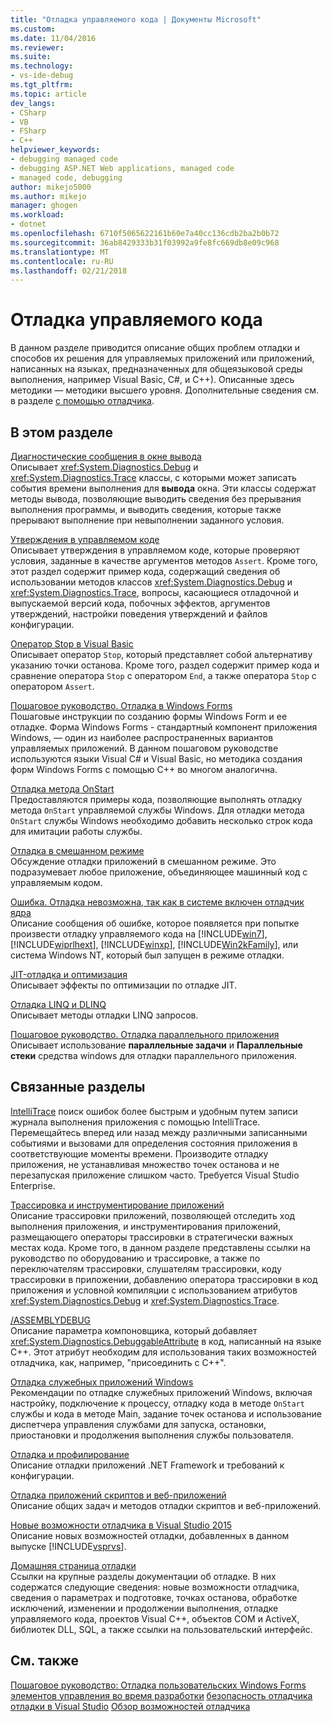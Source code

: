 ```yaml
---
title: "Отладка управляемого кода | Документы Microsoft"
ms.custom: 
ms.date: 11/04/2016
ms.reviewer: 
ms.suite: 
ms.technology:
- vs-ide-debug
ms.tgt_pltfrm: 
ms.topic: article
dev_langs:
- CSharp
- VB
- FSharp
- C++
helpviewer_keywords:
- debugging managed code
- debugging ASP.NET Web applications, managed code
- managed code, debugging
author: mikejo5000
ms.author: mikejo
manager: ghogen
ms.workload:
- dotnet
ms.openlocfilehash: 6710f5065622161b60e7a40cc136cdb2ba2b0b72
ms.sourcegitcommit: 36ab8429333b31f03992a9fe8fc669db8e09c968
ms.translationtype: MT
ms.contentlocale: ru-RU
ms.lasthandoff: 02/21/2018
---
```

# <a name="debugging-managed-code"></a>Отладка управляемого кода

В данном разделе приводится описание общих проблем отладки и способов их решения для управляемых приложений или приложений, написанных на языках, предназначенных для общеязыковой среды выполнения, например Visual Basic, C#, и C++). Описанные здесь методики — методики высшего уровня. Дополнительные сведения см. в разделе [с помощью отладчика](../debugger/debugger-basics.md).

## <a name="in-this-section"></a>В этом разделе

[Диагностические сообщения в окне вывода](../debugger/diagnostic-messages-in-the-output-window.md)  
Описывает <xref:System.Diagnostics.Debug> и <xref:System.Diagnostics.Trace> классы, с которыми может записать события времени выполнения для **вывода** окна. Эти классы содержат методы вывода, позволяющие выводить сведения без прерывания выполнения программы, и выводить сведения, которые также прерывают выполнение при невыполнении заданного условия.

[Утверждения в управляемом коде](../debugger/assertions-in-managed-code.md)  
Описывает утверждения в управляемом коде, которые проверяют условия, заданные в качестве аргументов методов `Assert`. Кроме того, этот раздел содержит пример кода, содержащий сведения об использовании методов классов <xref:System.Diagnostics.Debug> и <xref:System.Diagnostics.Trace>, вопросы, касающиеся отладочной и выпускаемой версий кода, побочных эффектов, аргументов утверждений, настройки поведения утверждений и файлов конфигурации.

[Оператор Stop в Visual Basic](../debugger/stop-statements-in-visual-basic.md)  
Описывает оператор `Stop`, который представляет собой альтернативу указанию точки останова. Кроме того, раздел содержит пример кода и сравнение оператора `Stop` с оператором `End`, а также оператора `Stop` с оператором `Assert`.

[Пошаговое руководство. Отладка в Windows Forms](../debugger/walkthrough-debugging-a-windows-form.md)  
Пошаговые инструкции по созданию формы Windows Form и ее отладке. Форма Windows Forms - стандартный компонент приложения Windows, — один из наиболее распространенных вариантов управляемых приложений. В данном пошаговом руководстве используются языки Visual C# и Visual Basic, но методика создания форм Windows Forms с помощью C++ во многом аналогична.

[Отладка метода OnStart](../debugger/how-to-debug-the-onstart-method.md)  
Предоставляются примеры кода, позволяющие выполнять отладку метода `OnStart` управляемой службы Windows. Для отладки метода `OnStart` службы Windows необходимо добавить несколько строк кода для имитации работы службы.

[Отладка в смешанном режиме](../debugger/debugging-mixed-mode-applications.md)  
Обсуждение отладки приложений в смешанном режиме. Это подразумевает любое приложение, объединяющее машинный код с управляемым кодом.

[Ошибка. Отладка невозможна, так как в системе включен отладчик ядра](../debugger/error-debugging-isn-t-possible-because-a-kernel-debugger-is-enabled-on-the-system.md)  
Описание сообщения об ошибке, которое появляется при попытке произвести отладку управляемого кода на [!INCLUDE[win7](../debugger/includes/win7_md.md)], [!INCLUDE[wiprlhext](../debugger/includes/wiprlhext_md.md)], [!INCLUDE[winxp](../code-quality/includes/winxp_md.md)], [!INCLUDE[Win2kFamily](../code-quality/includes/win2kfamily_md.md)], или система Windows NT, который был запущен в режиме отладки.

[JIT-отладка и оптимизация](../debugger/jit-optimization-and-debugging.md)  
Описывает эффекты по оптимизации по отладке JIT.

[Отладка LINQ и DLINQ](../debugger/debugging-linq.md)  
Описывает методы отладки LINQ запросов.

[Пошаговое руководство. Отладка параллельного приложения](../debugger/walkthrough-debugging-a-parallel-application.md)  
Описывает использование **параллельные задачи** и **Параллельные стеки** средства windows для отладки параллельного приложения.

## <a name="related-sections"></a>Связанные разделы

[IntelliTrace](../debugger/intellitrace.md) поиск ошибок более быстрым и удобным путем записи журнала выполнения приложения с помощью IntelliTrace. Перемещайтесь вперед или назад между различными записанными событиями и вызовами для определения состояния приложения в соответствующие моменты времени. Производите отладку приложения, не устанавливая множество точек останова и не перезапуская приложение слишком часто. Требуется Visual Studio Enterprise.

[Трассировка и инструментирование приложений](/dotnet/framework/debug-trace-profile/tracing-and-instrumenting-applications)  
Описание трассировки приложений, позволяющей отследить ход выполнения приложения, и инструментирования приложений, размещающего операторы трассировки в стратегически важных местах кода. Кроме того, в данном разделе представлены ссылки на руководство по оборудованию и трассировке, а также по переключателям трассировки, слушателям трассировки, коду трассировки в приложении, добавлению оператора трассировки в код приложения и условной компиляции с использованием атрибутов <xref:System.Diagnostics.Debug> и <xref:System.Diagnostics.Trace>.

[/ASSEMBLYDEBUG](/cpp/build/reference/assemblydebug-add-debuggableattribute)  
Описание параметра компоновщика, который добавляет <xref:System.Diagnostics.DebuggableAttribute> в код, написанный на языке C++. Этот атрибут необходим для использования таких возможностей отладчика, как, например, "присоединить с C++".

[Отладка служебных приложений Windows](/dotnet/framework/windows-services/how-to-debug-windows-service-applications)  
Рекомендации по отладке служебных приложений Windows, включая настройку, подключение к процессу, отладку кода в методе `OnStart` службы и кода в методе Main, задание точек останова и использование диспетчера управления службами для запуска, остановки, приостановки и продолжения выполнения службы пользователя.

[Отладка и профилирование](/dotnet/framework/debug-trace-profile/index)  
Описание отладки приложений .NET Framework и требований к конфигурации.

[Отладка приложений скриптов и веб-приложений](../debugger/debugging-web-applications-and-script.md)  
Описание общих задач и методов отладки скриптов и веб-приложений.

[Новые возможности отладчика в Visual Studio 2015](../debugger/what-s-new-for-the-debugger-in-visual-studio.md)  
Описание новых возможностей отладки, добавленных в данном выпуске [!INCLUDE[vsprvs](../code-quality/includes/vsprvs_md.md)].

[Домашняя страница отладки](../debugger/debugger-feature-tour.md)  
Ссылки на крупные разделы документации об отладке. В них содержатся следующие сведения: новые возможности отладчика, сведения о параметрах и подготовке, точках останова, обработке исключений, изменении и продолжении выполнения, отладке управляемого кода, проектов Visual C++, объектов COM и ActiveX, библиотек DLL, SQL, а также ссылки на пользовательский интерфейс.

## <a name="see-also"></a>См. также

[Пошаговое руководство: Отладка пользовательских Windows Forms элементов управления во время разработки](/dotnet/framework/winforms/controls/walkthrough-debugging-custom-windows-forms-controls-at-design-time)
[безопасность отладчика](../debugger/debugger-security.md)
[отладки в Visual Studio](../debugger/index.md) 
 [ Обзор возможностей отладчика](../debugger/debugger-feature-tour.md)